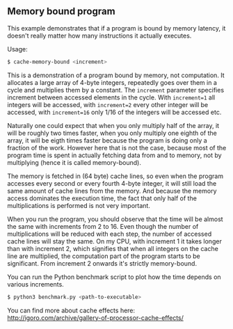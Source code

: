 ## Memory bound program
This example demonstrates that if a program is bound by memory latency, it doesn't really matter how many
instructions it actually executes.

Usage:
```bash
$ cache-memory-bound <increment>
```

This is a demonstration of a program bound by memory, not computation. It allocates a large array of 4-byte
integers, repeatedly goes over them in a cycle and multiplies them by a constant. The `increment` parameter
specifies increment between accessed elements in the cycle. With `increment=1` all integers will be accessed,
with `increment=2` every other integer will be accessed, with `increment=16` only 1/16 of the integers will be
accessed etc.

Naturally one could expect that when you only multiply half of the array, it will be roughly two times faster, when you
only multiply one eighth of the array, it will be eigth times faster because the program is doing only a fraction
of the work. However here that is not the case, because most of the program time is spent in actually fetching data from
and to memory, not by multiplying (hence it is called memory-bound).

The memory is fetched in (64 byte) cache lines, so even when the program accesses every second or every fourth 4-byte
integer, it will still load the same amount of cache lines from the memory. And because the memory
access dominates the execution time, the fact that only half of the multiplications is performed is not very important.

When you run the program, you should observe that the time will be almost the same with increments from 2 to 16.
Even though the number of multiplications will be reduced with each step, the number of accessed cache lines will
stay the same. On my CPU, with increment 1 it takes longer than with increment 2, which signifies that when all integers
on the cache line are multiplied, the computation part of the program starts to be significant.
From increment 2 onwards it's strictly memory-bound.

You can run the Python benchmark script to plot how the time depends on various increments.
```bash
$ python3 benchmark.py <path-to-executable>
```

You can find more about cache effects here:
http://igoro.com/archive/gallery-of-processor-cache-effects/
